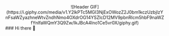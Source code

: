 <div align="center">
![Header GIF](https://i.giphy.com/media/v1.Y2lkPTc5MGI3NjExOWozZ2J0bm1kczUzbjlzYnFsaWZyazhneWtvZndhNmo4OXdrOG14YSZlcD12MV9pbnRlcm5hbF9naWZfYnlfaWQmY3Q9Zw/IkJBcA4Ino1Ce5vr0X/giphy.gif)
</div>
### Hi there 👋

<!--
**Nando218/Nando218** is a ✨ _special_ ✨ repository because its `README.md` (this file) appears on your GitHub profile.

Here are some ideas to get you started:

- 🔭 I’m currently working on ...
- 🌱 I’m currently learning ...
- 👯 I’m looking to collaborate on ...
- 🤔 I’m looking for help with ...
- 💬 Ask me about ...
- 📫 How to reach me: ...
- 😄 Pronouns: ...
- ⚡ Fun fact: ...
-->
